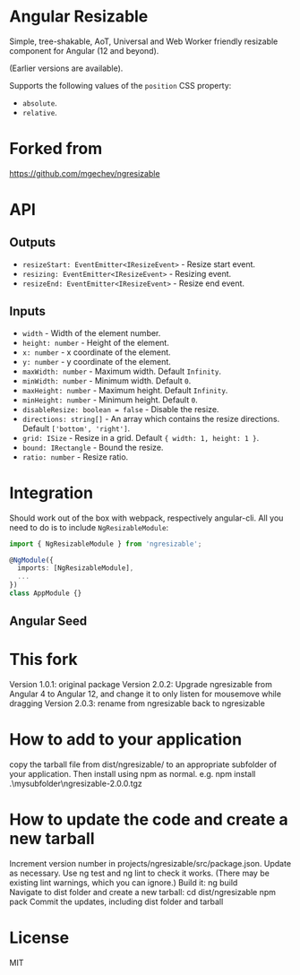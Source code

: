# Angular Resizable

Simple, tree-shakable, AoT, Universal and Web Worker friendly resizable component for Angular (12 and beyond).

(Earlier versions are available).

Supports the following values of the `position` CSS property:

- `absolute`.
- `relative`.

# Forked from

https://github.com/mgechev/ngresizable


# API

## Outputs

  - `resizeStart: EventEmitter<IResizeEvent>` - Resize start event.
  - `resizing: EventEmitter<IResizeEvent>` - Resizing event.
  - `resizeEnd: EventEmitter<IResizeEvent>` - Resize end event.

## Inputs

  - `width` - Width of the element number.
  - `height: number` - Height of the element.
  - `x: number` - x coordinate of the element.
  - `y: number` - y coordinate of the element.
  - `maxWidth: number` - Maximum width. Default `Infinity`.
  - `minWidth: number` - Minimum width. Default `0`.
  - `maxHeight: number` - Maximum height. Default `Infinity`.
  - `minHeight: number` - Minimum height. Default `0`.
  - `disableResize: boolean = false` - Disable the resize.
  - `directions: string[]` - An array which contains the resize directions. Default `['bottom', 'right']`.
  - `grid: ISize` - Resize in a grid. Default `{ width: 1, height: 1 }`.
  - `bound: IRectangle` - Bound the resize.
  - `ratio: number` - Resize ratio.

# Integration

Should work out of the box with webpack, respectively angular-cli. All you need to do is to include `NgResizableModule`:

```ts
import { NgResizableModule } from 'ngresizable';

@NgModule({
  imports: [NgResizableModule],
  ...
})
class AppModule {}
```

## Angular Seed


# This fork

Version 1.0.1:  original package
Version 2.0.2:  Upgrade ngresizable from Angular 4 to Angular 12, and change it to only listen for mousemove while dragging
Version 2.0.3:  rename from ngresizable back to ngresizable


# How to add to your application

copy the tarball file from dist/ngresizable/ to an appropriate subfolder of your application.
Then install using npm as normal.
e.g. npm install .\mysubfolder\ngresizable-2.0.0.tgz


# How to update the code and create a new tarball

Increment version number in projects/ngresizable/src/package.json.
Update as necessary.
Use ng test and ng lint to check it works.  (There may be existing lint warnings, which you can ignore.)
Build it:  ng build  
Navigate to dist folder and create a new tarball:
  cd dist/ngresizable
	npm pack
Commit the updates, including dist folder and tarball


# License

MIT

